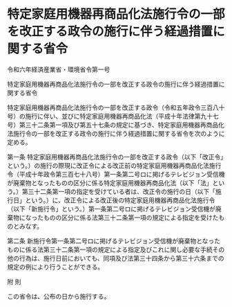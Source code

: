 # 特定家庭用機器再商品化法施行令の一部を改正する政令の施行に伴う経過措置に関する省令

令和六年経済産業省・環境省令第一号

特定家庭用機器再商品化法施行令の一部を改正する政令の施行に伴う経過措置に関する省令

特定家庭用機器再商品化法施行令の一部を改正する政令（令和五年政令三百八十号）の施行に伴い、並びに特定家庭用機器再商品化法（平成十年法律第九十七号）第三十二条第一項及び第五十七条の規定に基づき、特定家庭用機器再商品化法施行令の一部を改正する政令の施行に伴う経過措置に関する省令を次のように定める。

第一条 特定家庭用機器再商品化法施行令の一部を改正する政令（以下「改正令」という。）の施行の際現に改正令による改正前の特定家庭用機器再商品化法施行令（平成十年政令第三百七十八号）第一条第二号ロに掲げるテレビジョン受信機が廃棄物となったものの区分に係る特定家庭用機器再商品化法（以下「法」という。）第三十二条第一項の指定を受けている者は、改正令の施行の日（以下「施行日」という。）に、改正令による改正後の特定家庭用機器再商品化法施行令（以下「新施行令」という。）第一条第二号ロに掲げるテレビジョン受信機が廃棄物になったものの区分に係る法第三十二条第一項の規定による指定を受けたものとみなす。

第二条 新施行令第一条第二号ロに掲げるテレビジョン受信機が廃棄物となったものに係る法第三十二条第一項の規定による指定及びこれに関し必要な手続その他の行為は、施行日前においても、同項及び法第三十四条から第三十六条までの規定の例により行うことができる。

附 則

この省令は、公布の日から施行する。

